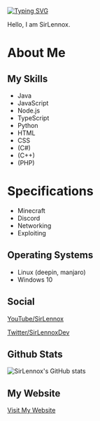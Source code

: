 [![Typing SVG](https://readme-typing-svg.herokuapp.com?size=60&color=F70065&vCenter=true&height=100&lines=SirLennox)](https://git.io/typing-svg)

Hello, I am SirLennox.

# About Me

## My Skills
- Java
- JavaScript
- Node.js
- TypeScript
- Python
- HTML
- CSS
- (C#)
- (C++)
- (PHP)

# Specifications
- Minecraft
- Discord
- Networking
- Exploiting

## Operating Systems
- Linux (deepin, manjaro)
- Windows 10


## Social

[YouTube/SirLennox](https://youtube.com/channel/UCaohO-Gcx6HKJ2x-ns-T04Q)

[Twitter/SirLennoxDev](https://twitter.com/SirLennoxDev)

## Github Stats

![SirLennox's GitHub stats](https://github-readme-stats.vercel.app/api?username=SirLennox&show_icons=true&theme=radical&title_color=ff006e&text_color=cd63ff&icon_color=ff0087)

## My Website
[Visit My Website](https://sirlennox.ams-01.rexum.space/)
